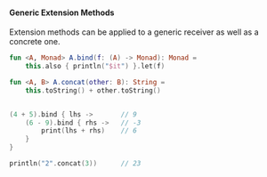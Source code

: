#### Generic Extension Methods

Extension methods can be applied to a generic receiver as well as a concrete one.

```kotlin
fun <A, Monad> A.bind(f: (A) -> Monad): Monad =
    this.also { println("$it") }.let(f)
```
```kotlin
fun <A, B> A.concat(other: B): String = 
    this.toString() + other.toString()
```

```kotlin   

(4 + 5).bind { lhs ->       // 9
    (6 - 9).bind { rhs ->   // -3
        print(lhs + rhs)    // 6
    }
}

println("2".concat(3))      // 23
```
